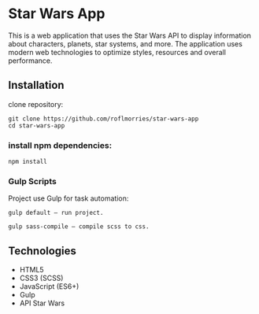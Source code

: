 
# Star Wars App
This is a web application that uses the Star Wars API to display information about characters, planets, star systems, and more. The application uses modern web technologies to optimize styles, resources and overall performance.

## Installation
clone repository:

```
git clone https://github.com/roflmorries/star-wars-app
cd star-wars-app
```
### install npm dependencies:

```
npm install
```

###  Gulp Scripts
Project use Gulp for task automation:
```
gulp default — run project.

gulp sass-compile — compile scss to css.
```
## Technologies
- HTML5
- CSS3 (SCSS)
- JavaScript (ES6+)
- Gulp
- API Star Wars
